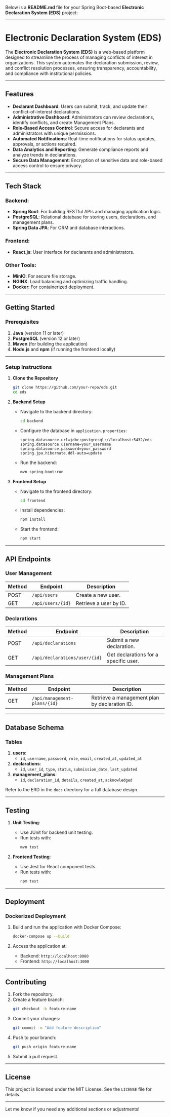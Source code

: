 Below is a **README.md** file for your Spring Boot-based **Electronic Declaration System (EDS)** project:

---

# **Electronic Declaration System (EDS)**

The **Electronic Declaration System (EDS)** is a web-based platform designed to streamline the process of managing conflicts of interest in organizations. This system automates the declaration submission, review, and conflict resolution processes, ensuring transparency, accountability, and compliance with institutional policies.

---

## **Features**

- **Declarant Dashboard**: Users can submit, track, and update their conflict-of-interest declarations.
- **Administrative Dashboard**: Administrators can review declarations, identify conflicts, and create Management Plans.
- **Role-Based Access Control**: Secure access for declarants and administrators with unique permissions.
- **Automated Notifications**: Real-time notifications for status updates, approvals, or actions required.
- **Data Analytics and Reporting**: Generate compliance reports and analyze trends in declarations.
- **Secure Data Management**: Encryption of sensitive data and role-based access control to ensure privacy.

---

## **Tech Stack**

### Backend:
- **Spring Boot**: For building RESTful APIs and managing application logic.
- **PostgreSQL**: Relational database for storing users, declarations, and management plans.
- **Spring Data JPA**: For ORM and database interactions.

### Frontend:
- **React.js**: User interface for declarants and administrators.

### Other Tools:
- **MinIO**: For secure file storage.
- **NGINX**: Load balancing and optimizing traffic handling.
- **Docker**: For containerized deployment.

---

## **Getting Started**

### Prerequisites

1. **Java** (version 11 or later)
2. **PostgreSQL** (version 12 or later)
3. **Maven** (for building the application)
4. **Node.js** and **npm** (if running the frontend locally)

---

### **Setup Instructions**

1. **Clone the Repository**
   ```bash
   git clone https://github.com/your-repo/eds.git
   cd eds
   ```

2. **Backend Setup**
   - Navigate to the backend directory:
     ```bash
     cd backend
     ```
   - Configure the database in `application.properties`:
     ```properties
     spring.datasource.url=jdbc:postgresql://localhost:5432/eds
     spring.datasource.username=your_username
     spring.datasource.password=your_password
     spring.jpa.hibernate.ddl-auto=update
     ```
   - Run the backend:
     ```bash
     mvn spring-boot:run
     ```

3. **Frontend Setup**
   - Navigate to the frontend directory:
     ```bash
     cd frontend
     ```
   - Install dependencies:
     ```bash
     npm install
     ```
   - Start the frontend:
     ```bash
     npm start
     ```

---

## **API Endpoints**

### **User Management**
| Method | Endpoint              | Description                   |
|--------|-----------------------|-------------------------------|
| POST   | `/api/users`          | Create a new user.            |
| GET    | `/api/users/{id}`     | Retrieve a user by ID.        |

### **Declarations**
| Method | Endpoint                     | Description                                    |
|--------|------------------------------|-----------------------------------------------|
| POST   | `/api/declarations`          | Submit a new declaration.                     |
| GET    | `/api/declarations/user/{id}`| Get declarations for a specific user.         |

### **Management Plans**
| Method | Endpoint                     | Description                                    |
|--------|------------------------------|-----------------------------------------------|
| GET    | `/api/management-plans/{id}` | Retrieve a management plan by declaration ID. |

---

## **Database Schema**

### Tables
1. **users**:
   - `id`, `username`, `password`, `role`, `email`, `created_at`, `updated_at`
2. **declarations**:
   - `id`, `user_id`, `type`, `status`, `submission_date`, `last_updated`
3. **management_plans**:
   - `id`, `declaration_id`, `details`, `created_at`, `acknowledged`

Refer to the ERD in the `docs` directory for a full database design.

---

## **Testing**

1. **Unit Testing**:
   - Use JUnit for backend unit testing.
   - Run tests with:
     ```bash
     mvn test
     ```

2. **Frontend Testing**:
   - Use Jest for React component tests.
   - Run tests with:
     ```bash
     npm test
     ```

---

## **Deployment**

### Dockerized Deployment
1. Build and run the application with Docker Compose:
   ```bash
   docker-compose up --build
   ```

2. Access the application at:
   - Backend: `http://localhost:8080`
   - Frontend: `http://localhost:3000`

---

## **Contributing**

1. Fork the repository.
2. Create a feature branch:
   ```bash
   git checkout -b feature-name
   ```
3. Commit your changes:
   ```bash
   git commit -m "Add feature description"
   ```
4. Push to your branch:
   ```bash
   git push origin feature-name
   ```
5. Submit a pull request.

---

## **License**

This project is licensed under the MIT License. See the `LICENSE` file for details.

---

Let me know if you need any additional sections or adjustments!